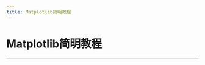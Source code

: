 ```yaml
---
title: Matplotlib简明教程
---
```


# Matplotlib简明教程

<script type="text/javascript" src="/include/head.js"></script>



---

<script type="text/javascript" src="/include/tail.js"></script>
